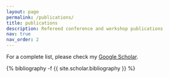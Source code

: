 ```yaml
---
layout: page
permalink: /publications/
title: publications
description: Refereed conference and workshop publications
nav: true
nav_order: 2
---
```


For a complete list, please check my [Google Scholar](https://scholar.google.com/citations?user=2upPg60AAAAJ).

<!-- _pages/publications.md -->
<div class="publications">

{% bibliography -f {{ site.scholar.bibliography }} %}

</div>
